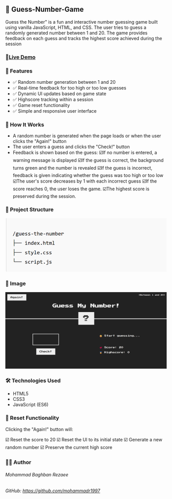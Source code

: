 ## 🔢 Guess-Number-Game

Guess the Number" is a fun and interactive number guessing game built using vanilla JavaScript, HTML, and CSS. The user tries to guess a randomly generated number between 1 and 20. The game provides feedback on each guess and tracks the highest score achieved during the session
 
### 🔗[Live Demo](https://guess-number-game-fawn.vercel.app/)

### 🚀 Features
* ✅ Random number generation between 1 and 20
* ✅ Real-time feedback for too high or too low guesses
* ✅ Dynamic UI updates based on game state
* ✅ Highscore tracking within a session
* ✅ Game reset functionality
* ✅ Simple and responsive user interface

### 🧠 How It Works
* A random number is generated when the page loads or when the user clicks the "Again!" button
* The user enters a guess and clicks the "Check!" button
* Feedback is shown based on the guess:
    ☑️If no number is entered, a warning message is displayed
    ☑️If the guess is correct, the background turns green and the number is revealed
    ☑️If the guess is incorrect, feedback is given indicating whether the guess was too high or too low
    ☑️The user's score decreases by 1 with each incorrect guess
    ☑️If the score reaches 0, the user loses the game.
    ☑️The highest score is preserved during the session.

### 📂 Project Structure
![Gameplay Structure](image/guess-number-game.png)

### 📸 Image 
![Gameplay Structure](image/guess-number-shot.png)

### 🛠️ Technologies Used
* HTML5
* CSS3
* JavaScript (ES6)

### 🔄  Reset Functionality
Clicking the "Again!" button will:

☑️ Reset the score to 20
☑️ Reset the UI to its initial state
☑️ Generate a new random number
☑️ Preserve the current high score


### 🧑‍💻 Author
###### Mohammad Baghban Rezaee
###### GitHub: https://github.com/mohammadr1997
